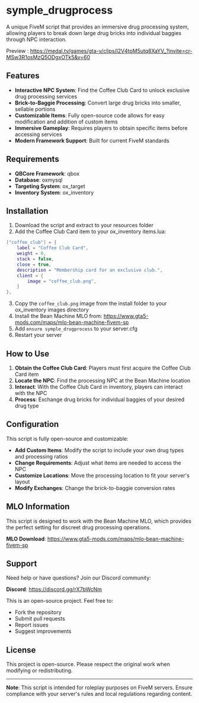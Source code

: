 # symple_drugprocess

A unique FiveM script that provides an immersive drug processing system, allowing players to break down large drug bricks into individual baggies through NPC interaction.

Preview : https://medal.tv/games/gta-v/clips/l2V4tpM5utq8XaYV_?invite=cr-MSw3R1osMzQ5ODgxOTk5&v=60

## Features

- **Interactive NPC System**: Find the Coffee Club Card to unlock exclusive drug processing services
- **Brick-to-Baggie Processing**: Convert large drug bricks into smaller, sellable portions
- **Customizable Items**: Fully open-source code allows for easy modification and addition of custom items
- **Immersive Gameplay**: Requires players to obtain specific items before accessing services
- **Modern Framework Support**: Built for current FiveM standards

## Requirements

- **QBCore Framework**: qbox
- **Database**: oxmysql
- **Targeting System**: ox_target
- **Inventory System**: ox_inventory

## Installation

1. Download the script and extract to your resources folder
2. Add the Coffee Club Card item to your ox_inventory items.lua:

```lua
["coffee_club"] = {
    label = "Coffee Club Card",
    weight = 0,
    stack = false,
    close = true,
    description = "Membership card for an exclusive club.",
    client = {
        image = "coffee_club.png",
    }
},
```

3. Copy the `coffee_club.png` image from the install folder to your ox_inventory images directory
4. Install the Bean Machine MLO from: https://www.gta5-mods.com/maps/mlo-bean-machine-fivem-sp
5. Add `ensure symple_drugprocess` to your server.cfg
6. Restart your server

## How to Use

1. **Obtain the Coffee Club Card**: Players must first acquire the Coffee Club Card item
2. **Locate the NPC**: Find the processing NPC at the Bean Machine location
3. **Interact**: With the Coffee Club Card in inventory, players can interact with the NPC
4. **Process**: Exchange drug bricks for individual baggies of your desired drug type

## Configuration

This script is fully open-source and customizable:

- **Add Custom Items**: Modify the script to include your own drug types and processing ratios
- **Change Requirements**: Adjust what items are needed to access the NPC
- **Customize Locations**: Move the processing location to fit your server's layout
- **Modify Exchanges**: Change the brick-to-baggie conversion rates

## MLO Information

This script is designed to work with the Bean Machine MLO, which provides the perfect setting for discreet drug processing operations. 

**MLO Download**: https://www.gta5-mods.com/maps/mlo-bean-machine-fivem-sp

## Support

Need help or have questions? Join our Discord community:

**Discord**: https://discord.gg/rX7bWcNm

This is an open-source project. Feel free to:
- Fork the repository
- Submit pull requests
- Report issues
- Suggest improvements

## License

This project is open-source. Please respect the original work when modifying or redistributing.

---

**Note**: This script is intended for roleplay purposes on FiveM servers. Ensure compliance with your server's rules and local regulations regarding content.
